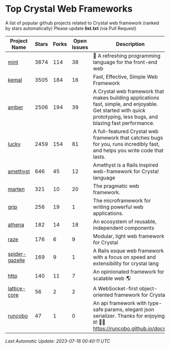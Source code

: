# Top Crystal Web Frameworks

A list of popular github projects related to Crystal web framework (ranked by stars automatically)
Please update **list.txt** (via Pull Request)

| Project Name | Stars | Forks | Open Issues | Description | Last Commit |
| ------------ | ----- | ----- | ----------- | ----------- | ----------- |
| [mint](https://github.com/mint-lang/mint) |3874|114|38|:leaves: A refreshing programming language for the front-end web|2023-06-01T10:56:02Z|
| [kemal](https://github.com/kemalcr/kemal) |3505|184|16|Fast, Effective, Simple Web Framework|2023-04-15T08:31:16Z|
| [amber](https://github.com/amberframework/amber) |2506|194|39|A Crystal web framework that makes building applications fast, simple, and enjoyable. Get started with quick prototyping, less bugs, and blazing fast performance.|2023-06-15T10:52:10Z|
| [lucky](https://github.com/luckyframework/lucky) |2459|154|81|A full-featured Crystal web framework that catches bugs for you, runs incredibly fast, and helps you write code that lasts.|2023-04-09T21:29:56Z|
| [amethyst](https://github.com/amethyst-framework/amethyst) |646|45|12|Amethyst is a Rails inspired web-framework for Crystal language|2018-02-10T19:35:15Z|
| [marten](https://github.com/martenframework/marten) |321|10|20|The pragmatic web framework.|2023-07-13T01:42:37Z|
| [grip](https://github.com/grip-framework/grip) |256|19|1|The microframework for writing powerful web applications.|2023-05-24T06:08:20Z|
| [athena](https://github.com/athena-framework/athena) |182|14|18|An ecosystem of reusable, independent components|2023-06-27T13:36:37Z|
| [raze](https://github.com/samueleaton/raze) |176|6|9|Modular, light web framework for Crystal|2021-01-02T01:20:01Z|
| [spider-gazelle](https://github.com/spider-gazelle/spider-gazelle) |169|9|1|A Rails esque web framework with a focus on speed and extensibility for crystal lang|2023-07-12T22:22:28Z|
| [http](https://github.com/onyxframework/http) |140|11|7|An opinionated framework for scalable web 🌎|2019-08-13T09:00:30Z|
| [lattice-core](https://github.com/jasonl99/lattice-core) |56|2|2|A WebSocket-first object-oriented framework for Crystal|2017-03-31T23:57:57Z|
| [runcobo](https://github.com/runcobo/runcobo) |47|1|0|An api framework with type-safe params, elegant json serializer. Thanks for enjoying it! 👻👻 https://runcobo.github.io/docs/|2022-03-16T06:43:35Z|

*Last Automatic Update: 2023-07-16 00:40:11 UTC*